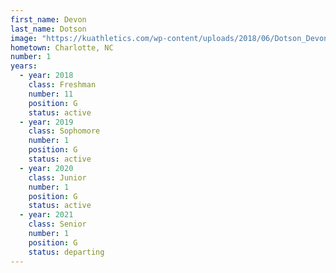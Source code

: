 ```yaml
---
first_name: Devon
last_name: Dotson
image: "https://kuathletics.com/wp-content/uploads/2018/06/Dotson_Devon_06252018-1024x853.jpg"
hometown: Charlotte, NC
number: 1
years:
  - year: 2018
    class: Freshman
    number: 11
    position: G
    status: active
  - year: 2019
    class: Sophomore
    number: 1
    position: G
    status: active
  - year: 2020
    class: Junior
    number: 1
    position: G
    status: active
  - year: 2021
    class: Senior
    number: 1
    position: G
    status: departing
---
```

